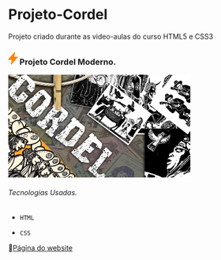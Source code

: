 # Projeto-Cordel
 Projeto criado durante as video-aulas do curso HTML5 e CSS3 

### [![DevSuperior logo](https://raw.githubusercontent.com/devsuperior/bds-assets/main/ds/devsuperior-logo-small.png)](https://raw.githubusercontent.com/devsuperior/bds-assets/main/ds/devsuperior-logo-small.png)  Projeto Cordel Moderno. 

​                                                                <img src="imagens/CORDEL-MODERNO.jpeg" alt="img" style="zoom: 50%;" />    



###### Tecnologias Usadas.


- `HTML`

- `CSS`

  

:link:[Página do website](https://abreu-marcelo.github.io/Projeto-Cordel/)

